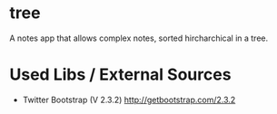 tree
====

A notes app that allows complex notes, sorted hircharchical in a tree.


Used Libs / External Sources
============================

* Twitter Bootstrap (V 2.3.2)
http://getbootstrap.com/2.3.2

